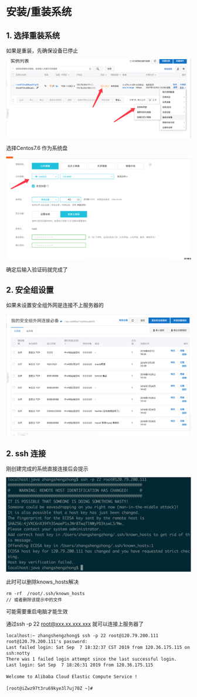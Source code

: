# 安装/重装系统

## 1. 选择重装系统

 如果是重装，先确保设备已停止

![image-20190907164747974](./img/image-20190907164747974.png)

选择Centos7.6 作为系统盘

![image-20190907165059552](./img/image-20190907165059552.png)

确定后输入验证码就完成了

## 2. 安全组设置

如果未设置安全组外网是连接不上服务器的

![image-20190907183144771](./img/image-20190907183144771.png)

## 2. ssh 连接

刚创建完成的系统直接连接后会提示

![image-20190907165342667](./img/image-20190907165342667.png)

此时可以删除knows_hosts解决

```
rm -rf  /root/.ssh/known_hosts
// 或者删除该提示中的文件
```

可能需要重启电脑才能生效



通过ssh -p 22 root@xxx.xx.xxx.xxx 就可以连接上服务器了

```
localhost:~ zhangshengzhong$ ssh -p 22 root@120.79.200.111
root@120.79.200.111's password:
Last failed login: Sat Sep  7 18:32:37 CST 2019 from 120.36.175.115 on ssh:notty
There was 1 failed login attempt since the last successful login.
Last login: Sat Sep  7 18:26:31 2019 from 120.36.175.115

Welcome to Alibaba Cloud Elastic Compute Service !

[root@iZwz97t3ru69kye3l7uj70Z ~]#
```

